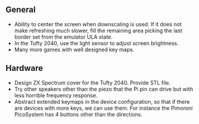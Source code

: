 ## General

* Ability to center the screen when downscaling is used. If it does not make refreshing much slower, fill the remaining area picking the last border set from the emulator ULA state.
* In the Tufty 2040, use the light sensor to adjust screen brightness.
* Many more games with well designed key maps.

## Hardware

* Design ZX Spectrum cover for the Tufty 2040. Provide STL file.
* Try other speakers other than the piezo that the Pi pin can drive but with less horrible frequency response.
* Abstract extended keymaps in the device configuration, so that if there are devices with more keys, we can use them. For instance the Pimoroni PicoSystem has 4 buttons other than the directions.
